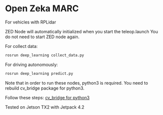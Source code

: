 # Open Zeka MARC
For vehicles with RPLidar

ZED Node will automatically initialized when you start the teleop.launch 
You do not need to start ZED node again.  

For collect data:
```bash
rosrun deep_learning collect_data.py
```

For driving autonomously:
```bash
rosrun deep_learning predict.py
```

Note that in order to run these nodes, python3 is required. You need to rebuild cv_bridge package for python3. 

Follow these steps: [cv_bridge for python3](https://github.com/openzeka/cv_bridge_python3)

Tested on Jetson TX2 with Jetpack 4.2 

